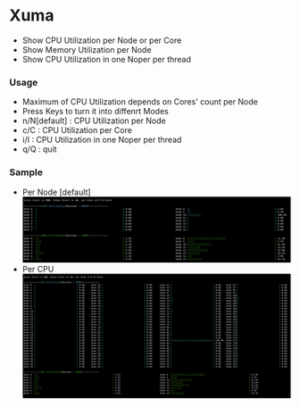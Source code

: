 # Xuma
- Show CPU Utilization per Node or per Core
- Show Memory Utilization per Node
- Show CPU Utilization in one Noper per thread

### Usage
- Maximum of CPU Utilization depends on Cores' count per Node
- Press Keys to turn it into diffenrt Modes
- n/N[default]	: CPU Utilization per Node
- c/C		: CPU Utilization per Core
- i/I		: CPU Utilization in one Noper per thread
- q/Q		: quit

### Sample
- Per Node [default]
![默认模式](images/perNode.png)
- Per CPU
![按下C键](images/perCpu.png)
